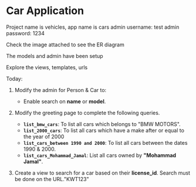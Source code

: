 # Car Application

Project name is vehicles, app name is cars
admin username: test
admin password: 1234

Check the image attached to see the ER diagram 

The models and admin have been setup 

Explore the views, templates, urls

Today:
1. Modify the admin for Person & Car to:

   - Enable search on **name** or **model**. 

2. Modify the greeting page to complete the following queries.

   - **`list_bmw_cars`**:  To list all cars which belongs to "BMW MOTORS". 
   - **`list_2000_cars`**:  To list all cars which have a make after or equal to the year of 2000
   - **`list_cars_between 1990 and 2000`**:  To list all cars  between the dates 1990 & 2000.
   - **`list_cars_Mohammad_Jamal`**: List all cars owned by **"Mohammad Jamal"**.

3. Create a view to search for a car based on their **license_id**. Search must be done on the URL."KWT123"
